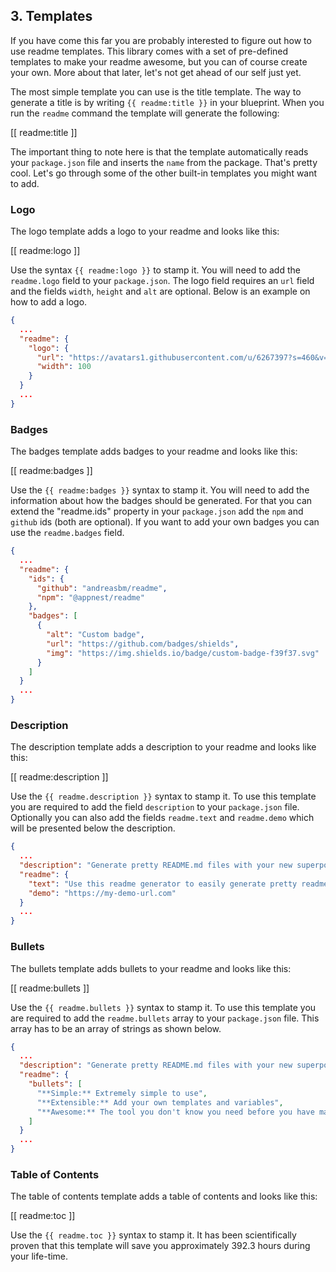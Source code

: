 ## 3. Templates

If you have come this far you are probably interested to figure out how to use readme templates. This library comes with a set of pre-defined templates to make your readme awesome, but you can of course create your own. More about that later, let's not get ahead of our self just yet.

The most simple template you can use is the title template. The way to generate a title is by writing `{{ readme:title }}` in your blueprint. When you run the `readme` command the template will generate the following:

[[ readme:title ]]

The important thing to note here is that the template automatically reads your `package.json` file and inserts the `name` from the package. That's pretty cool. Let's go through some of the other built-in templates you might want to add.

### Logo

The logo template adds a logo to your readme and looks like this:

[[ readme:logo ]]

Use the syntax `{{ readme:logo }}` to stamp it. You will need to add the `readme.logo` field to your `package.json`. The logo field requires an `url` field and the fields `width`, `height` and `alt` are optional. Below is an example on how to add a logo.

```json
{
  ...
  "readme": {
    "logo": {
      "url": "https://avatars1.githubusercontent.com/u/6267397?s=460&v=4",
      "width": 100
    }
  }
  ...
}
```


### Badges

The badges template adds badges to your readme and looks like this:

[[ readme:badges ]]

Use the `{{ readme:badges }}` syntax to stamp it. You will need to add the information about how the badges should be generated. For that you can extend the "readme.ids" property in your `package.json` add the `npm` and `github` ids (both are optional). If you want to add your own badges you can use the `readme.badges` field.

```json
{
  ...
  "readme": {
    "ids": {
      "github": "andreasbm/readme",
      "npm": "@appnest/readme"
    },
    "badges": [
      {
        "alt": "Custom badge",
        "url": "https://github.com/badges/shields",
        "img": "https://img.shields.io/badge/custom-badge-f39f37.svg"
      }
    ]
  }
  ...
}
```

### Description

The description template adds a description to your readme and looks like this:

[[ readme:description ]]

Use the `{{ readme.description }}` syntax to stamp it. To use this template you are required to add the field `description` to your `package.json` file. Optionally you can also add the fields `readme.text` and `readme.demo` which will be presented below the description.

```json
{
  ...
  "description": "Generate pretty README.md files with your new superpowers!",
  "readme": {
    "text": "Use this readme generator to easily generate pretty readme's like this one! Simply extend your <code>package.json</code> and create a readme blueprint.",
    "demo": "https://my-demo-url.com"
  }
  ...
}
```

### Bullets

The bullets template adds bullets to your readme and looks like this:

[[ readme:bullets ]]

Use the `{{ readme.bullets }}` syntax to stamp it. To use this template you are required to add the `readme.bullets` array to your `package.json` file. This array has to be an array of strings as shown below.


```json
{
  ...
  "description": "Generate pretty README.md files with your new superpowers!",
  "readme": {
    "bullets": [
      "**Simple:** Extremely simple to use",
      "**Extensible:** Add your own templates and variables",
      "**Awesome:** The tool you don't know you need before you have many different repositories that all need maintanence"
    ]
  }
  ...
}
```

### Table of Contents

The table of contents template adds a table of contents and looks like this:

[[ readme:toc ]]

Use the `{{ readme.toc }}` syntax to stamp it. It has been scientifically proven that this template will save you approximately 392.3 hours during your life-time.
